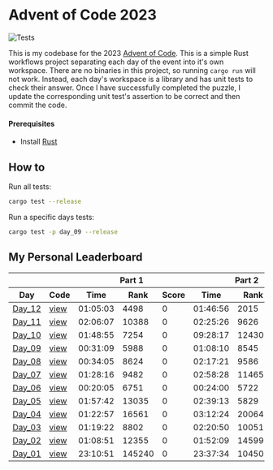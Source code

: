 # Advent of Code 2023

![Tests](https://github.com/stephenkelzer/aoc2023/actions/workflows/run_tests.yml/badge.svg)

This is my codebase for the 2023 [Advent of Code](https://adventofcode.com/). This is a simple Rust workflows project separating each day of the event into it's own workspace. There are no binaries in this project, so running `cargo run` will not work. Instead, each day's workspace is a library and has unit tests to check their answer. Once I have successfully completed the puzzle, I update the corresponding unit test's assertion to be correct and then commit the code.

#### Prerequisites

- Install [Rust](https://www.rust-lang.org/tools/install)

## How to

Run all tests:

```bash
cargo test --release
```

Run a specific days tests:

```bash
cargo test -p day_09 --release
```

## My Personal Leaderboard

<table>
    <thead>
        <tr>
            <th></th>
            <th></th>
            <th colspan="3">Part 1</th>
            <th colspan="3">Part 2</th>
        </tr>
        <tr>
            <th width="500px">Day</th>
            <th width="500px">Code</th>
            <th width="500px">Time</th>
            <th width="500px">Rank</th>
            <th width="500px">Score</th>
            <th width="500px">Time</th>
            <th width="500px">Rank</th>
            <th width="500px">Score</th>
        </tr>
    </thead>
    <tbody>
        <tr>
            <td><a href="https://adventofcode.com/2023/day/12">Day_12</a></td>
            <td><a href="./days/day_12/src/lib.rs">view</a></td>
            <td>01:05:03</td>
            <td>4498</td>
            <td>0</td>
            <td>01:46:56</td>
            <td>2015</td>
            <td>0</td>
        </tr>
        <tr>
            <td><a href="https://adventofcode.com/2023/day/11">Day_11</a></td>
            <td><a href="./days/day_11/src/lib.rs">view</a></td>
            <td>02:06:07</td>
            <td>10388</td>
            <td>0</td>
            <td>02:25:26</td>
            <td>9626</td>
            <td>0</td>
        </tr>
        <tr>
            <td><a href="https://adventofcode.com/2023/day/10">Day_10</a></td>
            <td><a href="./days/day_10/src/lib.rs">view</a></td>
            <td>01:48:55</td>
            <td>7254</td>
            <td>0</td>
            <td>09:28:17</td>
            <td>12430</td>
            <td>0</td>
        </tr>
        <tr>
            <td><a href="https://adventofcode.com/2023/day/9">Day_09</a></td>
            <td><a href="./days/day_09/src/lib.rs">view</a></td>
            <td>00:31:09</td>
            <td>5988</td>
            <td>0</td>
            <td>01:08:10</td>
            <td>8545</td>
            <td>0</td>
        </tr>
        <tr>
            <td><a href="https://adventofcode.com/2023/day/8">Day_08</a></td>
            <td><a href="./days/day_08/src/lib.rs">view</a></td>
            <td>00:34:05</td>
            <td>8624</td>
            <td>0</td>
            <td>02:17:21</td>
            <td>9586</td>
            <td>0</td>
        </tr>
        <tr>
            <td><a href="https://adventofcode.com/2023/day/7">Day_07</a></td>
            <td><a href="./days/day_07/src/lib.rs">view</a></td>
            <td>01:28:16</td>
            <td>9482</td>
            <td>0</td>
            <td>02:58:28</td>
            <td>11465</td>
            <td>0</td>
        </tr>
        <tr>
            <td><a href="https://adventofcode.com/2023/day/6">Day_06</a></td>
            <td><a href="./days/day_06/src/lib.rs">view</a></td>
            <td>00:20:05</td>
            <td>6751</td>
            <td>0</td>
            <td>00:24:00</td>
            <td>5722</td>
            <td>0</td>
        </tr>
        <tr>
            <td><a href="https://adventofcode.com/2023/day/5">Day_05</a></td>
            <td><a href="./days/day_05/src/lib.rs">view</a></td>
            <td>01:57:42</td>
            <td>13035</td>
            <td>0</td>
            <td>02:39:13</td>
            <td>5829</td>
            <td>0</td>
        </tr>
        <tr>
            <td><a href="https://adventofcode.com/2023/day/4">Day_04</a></td>
            <td><a href="./days/day_04/src/lib.rs">view</a></td>
            <td>01:22:57</td>
            <td>16561</td>
            <td>0</td>
            <td>03:12:24</td>
            <td>20064</td>
            <td>0</td>
        </tr>
        <tr>
            <td><a href="https://adventofcode.com/2023/day/3">Day_03</a></td>
            <td><a href="./days/day_03/src/lib.rs">view</a></td>
            <td>01:19:22</td>
            <td>8802</td>
            <td>0</td>
            <td>02:20:50</td>
            <td>10051</td>
            <td>0</td>
        </tr>
        <tr>
            <td><a href="https://adventofcode.com/2023/day/2">Day_02</a></td>
            <td><a href="./days/day_02/src/lib.rs">view</a></td>
            <td>01:08:51</td>
            <td>12355</td>
            <td>0</td>
            <td>01:52:09</td>
            <td>14599</td>
            <td>0</td>
        </tr>
        <tr>
            <td><a href="https://adventofcode.com/2023/day/1">Day_01</a></td>
            <td><a href="./days/day_01/src/lib.rs">view</a></td>
            <td>23:10:51</td>
            <td>145240</td>
            <td>0</td>
            <td>23:37:34</td>
            <td>104505</td>
            <td>0</td>
        </tr>
    </tbody>
</table>

